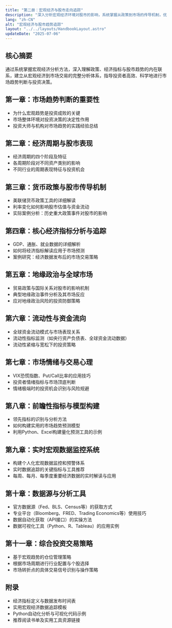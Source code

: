 ```yaml
---
title: "第二册：宏观经济与股市走向追踪"
description: "深入分析宏观经济环境对股市的影响，系统掌握从政策到市场的传导机制，优化市场趋势判断与交易策略。"
lang: "zh-CN"
alt: "宏观经济与股市趋势追踪"
layout: "../../layouts/HandbookLayout.astro"
updateDate: "2025-07-06"
---
```


## 核心摘要
通过系统掌握宏观经济分析方法，深入理解政策、经济指标与股市趋势的内在联系，建立从宏观经济到市场交易的完整分析体系，指导投资者高效、科学地进行市场趋势判断与投资决策。

## 第一章：市场趋势判断的重要性
- 为什么宏观趋势是投资成败的关键
- 市场整体环境对投资决策的决定性作用
- 投资大师与机构对市场趋势的实践经验总结

## 第二章：经济周期与股市表现
- 经济周期的四个阶段及特征
- 各周期阶段对不同资产类别的影响
- 不同行业的周期表现特征与投资机会

## 第三章：货币政策与股市传导机制
- 美联储货币政策工具的详细解读
- 利率变化如何影响股市估值与资金流动
- 实际案例分析：历史重大政策事件对股市的影响

## 第四章：核心经济指标分析与追踪
- GDP、通胀、就业数据的详细解析
- 如何将经济指标解读应用于市场预测
- 案例研究：经济数据发布后的市场交易策略

## 第五章：地缘政治与全球市场
- 贸易政策与国际关系对股市的影响机制
- 典型地缘政治事件分析及其市场反应
- 应对地缘政治风险的投资防御策略

## 第六章：流动性与资金流向
- 全球资金流动模式与市场表现关系
- 流动性指标监测（如央行资产负债表、全球资金流动数据）
- 流动性紧缩与宽松下的投资策略

## 第七章：市场情绪与交易心理
- VIX恐慌指数、Put/Call比率的应用技巧
- 投资者情绪指标与市场顶底判断
- 情绪极端时的投资机会识别与风险规避

## 第八章：前瞻性指标与模型构建
- 领先指标的识别与分析方法
- 如何构建实用的市场趋势预测模型
- 利用Python、Excel构建量化预测工具的示例

## 第九章：实时宏观数据监控系统
- 构建个人化宏观数据监控和预警体系
- 实时数据追踪的关键指标与工具推荐
- 每周、每月、每季度重要经济数据的实时解读与应用

## 第十章：数据源与分析工具
- 官方数据源（Fed、BLS、Census等）的获取方式
- 专业平台（Bloomberg、FRED、Trading Economics等）使用技巧
- 数据自动化获取（API接口）的实操方法
- 数据可视化工具（Python、R、Tableau）的应用实例

## 第十一章：综合投资交易策略
- 基于宏观趋势的仓位管理策略
- 根据市场周期进行行业配置与个股选择
- 市场转折点的具体交易信号识别与操作策略

## 附录
- 经济指标定义与数据发布时间表
- 实用宏观经济数据追踪模板
- Python自动化分析与可视化代码示例
- 推荐阅读书单及实用工具资源链接
